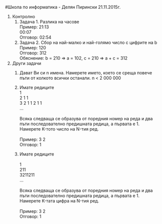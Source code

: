 #Школа по информатика - Делян Пирински 21.11.2015г.
1. Контролно
   1. Задача 1. Разлика на часове <br>
      Пример:  21:13 <br>
               00:07 <br>
      Отговор: 02:54 <br>
   2. Задача 2. Сбор на най-малко и най-голямо число с цифрите на b <br>
      Пример:  120 <br>
      Отговор: 312 <br>
      Обяснение: b = 210 => a = 102, c = 210 => a + c = 312
2. Други задачи
   1. Дават Ви си n имена. Намерете името, което се среща повече пъти от колкото всички останали. n < 2 000 000
   2. Имате редиците <br>
      1 <br>
      2 1 1 <br>
      3 2 1 1 2 1 1 <br>
      ... <br>
      <br>
      Всяка следваща се образува от поредния номер на реда и два пъти последователно предишната редица, а първата е 1.<br>
      Намерете K-тoто число на N-тия ред.<br>
      <br>
      Пример:  3 2<br>
      Отговор:   1<br>
      
   3. Имате редиците<br>
      <br>
      1<br>
      211<br>
      3211211<br>
      ...<br>
      <br>
      Всяка следваща се образува от поредния номер на реда и два пъти последователно предишната редица, а първата е 1.<br>
      Намерете K-тaтa цифра на N-тия ред.<br>
      <br>
      Пример:  3 2<br>
      Отговор:   1<br>
      
